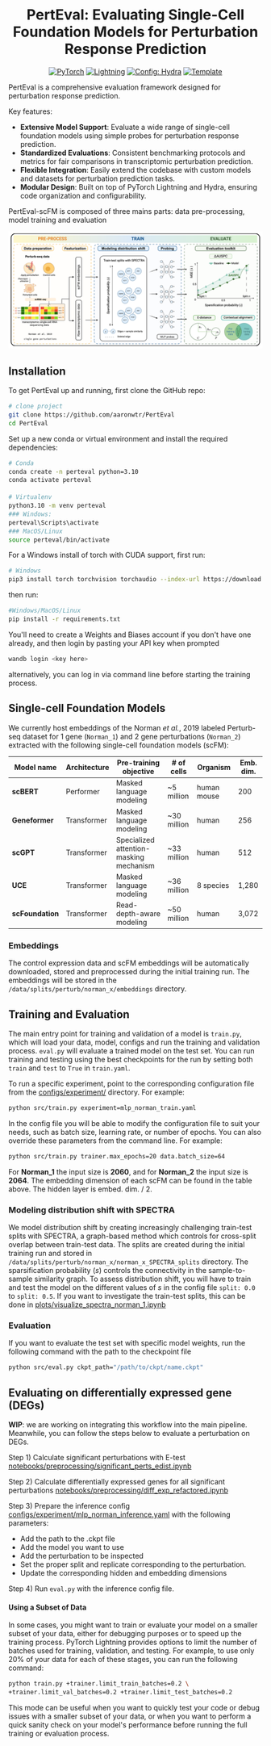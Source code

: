 <div align="center">

# PertEval: Evaluating Single-Cell Foundation Models for Perturbation Response Prediction

<a href="https://pytorch.org/get-started/locally/"><img alt="PyTorch" src="https://img.shields.io/badge/PyTorch-ee4c2c?logo=pytorch&logoColor=white"></a>
<a href="https://pytorchlightning.ai/"><img alt="Lightning" src="https://img.shields.io/badge/-Lightning-792ee5?logo=pytorchlightning&logoColor=white"></a>
<a href="https://hydra.cc/"><img alt="Config: Hydra" src="https://img.shields.io/badge/Config-Hydra-89b8cd"></a>
<a href="https://github.com/ashleve/lightning-hydra-template"><img alt="Template" src="https://img.shields.io/badge/-Lightning--Hydra--Template-017F2F?style=flat&logo=github&labelColor=gray"></a><br>
<!---
[![Conference](http://img.shields.io/badge/AnyConference-year-4b44ce.svg)](https://papers.nips.cc/paper/2020)
--->
</div>

PertEval is a comprehensive evaluation framework designed for perturbation response
prediction.

Key features:

- **Extensive Model Support**: Evaluate a wide range of single-cell foundation models
  using simple probes for perturbation response prediction.
- **Standardized Evaluations**: Consistent benchmarking protocols and metrics for fair
  comparisons in transcriptomic perturbation prediction.
- **Flexible Integration**: Easily extend the codebase with custom models and datasets for
  perturbation prediction tasks.
- **Modular Design**: Built on top of PyTorch Lightning and Hydra, ensuring code
  organization and configurability.

PertEval-scFM is composed of three mains parts: data pre-processing, model training and
evaluation

![PertEval-scFM Graphical Abstract](figures/PertEval-scFM.png)

## Installation

<!---
#### Pip

{ADD PIP INSTALL PerturBench}
--->

To get PertEval up and running, first clone the GitHub repo:

```bash
# clone project
git clone https://github.com/aaronwtr/PertEval
cd PertEval
```

Set up a new conda or virtual environment and install the required dependencies:

```bash
# Conda
conda create -n perteval python=3.10
conda activate perteval

# Virtualenv
python3.10 -m venv perteval
### Windows:
perteval\Scripts\activate
### MacOS/Linux
source perteval/bin/activate
```

For a Windows install of torch with CUDA support, first run: 

```bash
# Windows
pip3 install torch torchvision torchaudio --index-url https://download.pytorch.org/whl/cu118
```
then run:

```bash
#Windows/MacOS/Linux
pip install -r requirements.txt
```
You'll need to create a Weights and Biases account if you don't have one already, and then login by pasting your API key when prompted
```bash
wandb login <key here>
```
 
alternatively, you can log in via command line before starting the training process.  

## Single-cell Foundation Models

We currently host embeddings of the Norman _et al._, 2019 labeled Perturb-seq dataset 
for 1 gene (`Norman_1`) and 2 gene perturbations (`Norman_2`) 
extracted with the following single-cell foundation models (scFM):

| **Model name** | **Architecture**   | **Pre-training objective** | **# of cells**   | **Organism** | **Emb. dim.** |
|-------------------|----------------|--------------------------|------------------|--------------|--------------|
| **scBERT**            | Performer      | Masked language modeling | ~5 million  | human  mouse | 200 |
| **Geneformer**        | Transformer    | Masked language modeling | ~30 million | human        | 256          |
| **scGPT**             | Transformer | Specialized attention-masking mechanism | ~33 million | human        | 512          |
| **UCE**               | Transformer    | Masked language modeling | ~36 million | 8 species    | 1,280        |
| **scFoundation**      | Transformer    | Read-depth-aware modeling | ~50 million | human        | 3,072        |

### Embeddings

The control expression data and scFM embeddings will be automatically 
downloaded, stored and preprocessed during the initial training run. The 
embeddings will be stored in the `/data/splits/perturb/norman_x/embeddings` directory.

## Training and Evaluation

The main entry point for training and validation of a model is `train.py`, 
which will load your data, model, configs and run the training and validation process. 
`eval.py` will evaluate a trained model on the test set. You can run training and 
testing using the best checkpoints for the run by setting both `train` and `test` to 
`True` in `train.yaml`. 

To run a specific experiment, point to the corresponding configuration file from the
[configs/experiment/](configs/experiment/) directory. For example:

```bash
python src/train.py experiment=mlp_norman_train.yaml
```

In the config file you will be able to modify the configuration file to suit 
your needs, such as batch size, learning rate, or number of epochs. You can also 
override these parameters from the command line. For example:

```bash
python src/train.py trainer.max_epochs=20 data.batch_size=64
```

For **Norman_1** the input size is **2060**, and for **Norman_2** the input size 
is **2064**. The embedding dimension of each scFM can be found in the table above. 
The hidden layer is embed. dim. / 2.

### Modeling distribution shift with SPECTRA

We model distribution shift by creating increasingly challenging train-test splits with 
SPECTRA, a graph-based method which controls for cross-split overlap between 
train-test data. The splits are created during the initial training run and stored in
`/data/splits/perturb/norman_x/norman_x_SPECTRA_splits` directory. The sparsification 
probability (_s_) controls the connectivity in the sample-to-sample similarity graph. To 
assess distribution shift, you will have to train and test the model on the different 
values of _s_ in the config file `split: 0.0` to `split: 0.5`. If you want to investigate the train-test splits, this can be done in 
[plots/visualize_spectra_norman_1.ipynb](notebooks/plots/visualize_spectra_norman_1.ipynb)

### Evaluation

If you want to evaluate the test set with specific model weights, run the following 
command with the path to the checkpoint file

```bash
python src/eval.py ckpt_path="/path/to/ckpt/name.ckpt"
```

## Evaluating on differentially expressed gene (DEGs) 

**WIP**: we are working on integrating this workflow into the main pipeline. Meanwhile, 
you can follow the steps below to evaluate a perturbation on DEGs.

Step 1) Calculate significant perturbations with
E-test [notebooks/preprocessing/significant_perts_edist.ipynb](notebooks/preprocessing/significant_perts_edist.ipynb)

Step 2) Calculate differentially expressed genes for all significant
perturbations [notebooks/preprocessing/diff_exp_refactored.ipynb](notebooks/preprocessing/diff_exp_refactored.ipynb)

Step 3) Prepare the inference config [configs/experiment/mlp_norman_inference.yaml](configs/experiment/mlp_norman_inference.yaml) with the following parameters:

- Add the path to the .ckpt file
- Add the model you want to use
- Add the perturbation to be inspected
- Set the proper split and replicate corresponding to the perturbation. 
- Update the corresponding hidden and embedding dimensions

Step 4) Run `eval.py` with the inference config file.

#### Using a Subset of Data

In some cases, you might want to train or evaluate your model on a smaller subset of your
data, either for debugging purposes or to speed up the training process. PyTorch Lightning
provides options to limit the number of batches used for training, validation, and
testing. For example, to use only 20% of your data for each of these stages, you can run
the following command:

```bash
python train.py +trainer.limit_train_batches=0.2 \
+trainer.limit_val_batches=0.2 +trainer.limit_test_batches=0.2
```

This mode can be useful when you want to quickly test your code or debug issues with a
smaller subset of your data, or when you want to perform a quick sanity check on your
model's performance before running the full training or evaluation process.


